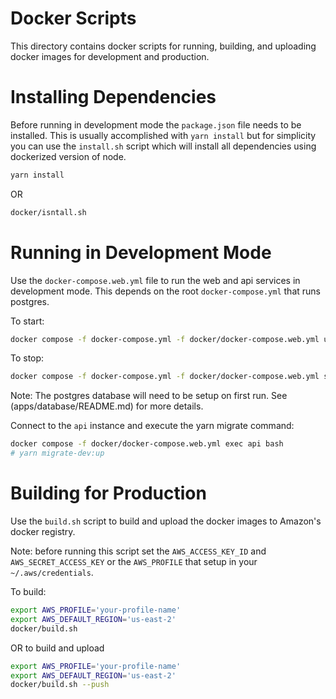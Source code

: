 # Docker Scripts

This directory contains docker scripts for running, building, and uploading docker images 
for development and production.


# Installing Dependencies

Before running in development mode the `package.json` file needs to be installed. This is 
usually accomplished with `yarn install` but for simplicity you can use the `install.sh` 
script which will install all dependencies using dockerized version of node.


```bash
yarn install
```

OR
```bash
docker/isntall.sh
```


# Running in Development Mode

Use the `docker-compose.web.yml` file to run the web and api services in development mode.
This depends on the root `docker-compose.yml` that runs postgres.

To start:
```bash
docker compose -f docker-compose.yml -f docker/docker-compose.web.yml up -d
```

To stop:
```bash
docker compose -f docker-compose.yml -f docker/docker-compose.web.yml stop
```

Note: The postgres database will need to be setup on first run. See (apps/database/README.md) for more details.

Connect to the `api` instance and execute the yarn migrate command:
```bash
docker compose -f docker/docker-compose.web.yml exec api bash
# yarn migrate-dev:up
```


# Building for Production

Use the `build.sh` script to build and upload the docker images to Amazon's docker registry.

Note: before running this script set the `AWS_ACCESS_KEY_ID` and `AWS_SECRET_ACCESS_KEY` 
or the `AWS_PROFILE` that setup in your `~/.aws/credentials`.

To build:
```bash
export AWS_PROFILE='your-profile-name'
export AWS_DEFAULT_REGION='us-east-2'
docker/build.sh
```

OR to build and upload

```bash
export AWS_PROFILE='your-profile-name'
export AWS_DEFAULT_REGION='us-east-2'
docker/build.sh --push
```